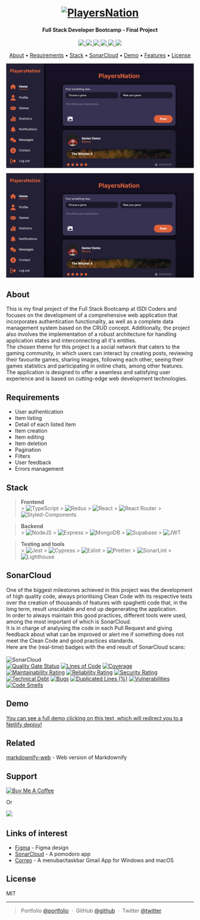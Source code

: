 <h1 align="center">
  <br>
  <a href="https://joaquin-godoy-final-project-202301.netlify.app/"><img src="https://user-images.githubusercontent.com/62773100/228865537-223776f0-db14-4d58-9486-0b7674008fde.svg" alt="PlayersNation" width="400"></a>
</h1>
<h4 align="center">Full Stack Developer Bootcamp - Final Project</h4>

<p align="center">
  <a href="mailto:joaquingodoy2407@gmail.com" target="_blank">
    <img src="https://img.shields.io/badge/Gmail-D14836?style=for-the-badge&logo=gmail&logoColor=white">
  </a>
  <a href="https://www.linkedin.com/in/joaquin--godoy/" target="_blank">
      <img src="https://img.shields.io/badge/linkedin-%230077B5.svg?style=for-the-badge&logo=linkedin&logoColor=white">
  </a>
  <a href="https://discordapp.com/users/454876339330088991" target="_blank">
    <img src="https://img.shields.io/badge/Discord-5865F2?style=for-the-badge&logo=discord&logoColor=white">
  </a>
  <a href="https://joaquingodoy.com" target="_blank">
    <img src="https://img.shields.io/badge/Portfolio-%23000000.svg?style=for-the-badge&logo=firefox&logoColor=#FF7139">
  </a>
  <a href="https://twitter.com/JoaccoDev" target="_blank">
    <img src="https://img.shields.io/badge/Twitter-1DA1F2?style=for-the-badge&logo=twitter&logoColor=white">
  </a>
  <a href="https://instagram.com/joaccogodoy99" target="_blank">
    <img src="https://img.shields.io/badge/Instagram-E4405F?style=for-the-badge&logo=instagram&logoColor=white">
  </a>
</p>

<p align="center">
  <a href="#about">About</a> •
  <a href="#requirements">Requirements</a> •
  <a href="#stack">Stack</a> •
  <a href="#sonarcloud">SonarCloud</a> •
  <a href="#demo">Demo</a> •
  <a href="#features">Features</a> •
  <a href="#license">License</a>
</p>

<img align="center" src="/public/assets/img/demo.png">

![screenshot](/public/assets/img/demo.png)

## About

This is my final project of the Full Stack Bootcamp at ISDI Coders and focuses on the development of a comprehensive web application that incorporates authentication functionality, as well as a complete data management system based on the CRUD concept. Additionally, the project also involves the implementation of a robust architecture for handling application states and interconnecting all it's entities.<br>
The chosen theme for this project is a social network that caters to the gaming community, in which users can interact by creating posts, reviewing their favourite games, sharing images, following each other, seeing their games statistics and participating in online chats, among other features. The application is designed to offer a seamless and satisfying user experience and is based on cutting-edge web development technologies.

## Requirements

- User authentication
- Item listing
- Detail of each listed item
- Item creation
- Item editing
- Item deletion
- Pagination
- Filters
- User feedback
- Errors management

## Stack

> **Frontend** <br> > ![TypeScript](https://img.shields.io/badge/TypeScript-007ACC?style=for-the-badge&logo=typescript&logoColor=white) > ![Redux](https://img.shields.io/badge/Redux-593D88?style=for-the-badge&logo=redux&logoColor=white) > ![React](https://img.shields.io/badge/React-20232A?style=for-the-badge&logo=react&logoColor=61DAFB) > ![React Router](https://img.shields.io/badge/React_Router-CA4245?style=for-the-badge&logo=react-router&logoColor=white) > ![Styled-Components](https://img.shields.io/badge/styled--components-DB7093?style=for-the-badge&logo=styled-components&logoColor=white)

> **Backend** <br> > ![NodeJS](https://img.shields.io/badge/Node.js-339933?style=for-the-badge&logo=nodedotjs&logoColor=white) > ![Express](https://img.shields.io/badge/Express.js-000000?style=for-the-badge&logo=express&logoColor=white) > ![MongoDB](https://img.shields.io/badge/MongoDB-4EA94B?style=for-the-badge&logo=mongodb&logoColor=white) > ![Supabase](https://img.shields.io/badge/Supabase-181818?style=for-the-badge&logo=supabase&logoColor=white) > ![JWT](https://img.shields.io/badge/JWT-000000?style=for-the-badge&logo=JSON%20web%20tokens&logoColor=white)

> **Testing and tools** <br> > ![Jest](https://img.shields.io/badge/Jest-C21325?style=for-the-badge&logo=jest&logoColor=white) > ![Cypress](https://img.shields.io/badge/Cypress-17202C?style=for-the-badge&logo=cypress&logoColor=white) > ![Eslint](https://img.shields.io/badge/eslint-3A33D1?style=for-the-badge&logo=eslint&logoColor=white) > ![Prettier](https://img.shields.io/badge/prettier-1A2C34?style=for-the-badge&logo=prettier&logoColor=F7BA3E) > ![SonarLint](https://img.shields.io/badge/SonarLint-CB2029?style=for-the-badge&logo=sonarlint&logoColor=white) > ![Lighthouse](https://img.shields.io/badge/Lighthouse-F44B21?style=for-the-badge&logo=Lighthouse&logoColor=white)

## SonarCloud

One of the biggest milestones achieved in this project was the development of high quality code, always prioritising Clean Code with its respective tests over the creation of thousands of features with spaghetti code that, in the long term, result unscalable and end up degenerating the application.<br>
In order to always maintain this good practices, different tools were used, among the most important of which is SonarCloud.<br>
It is in charge of analysing the code in each Pull Request and giving feedback about what can be improved or alert me if something does not meet the Clean Code and good practices standards.<br>
Here are the (real-time) badges with the end result of SonarCloud scans:<br><br>
![SonarCloud](https://img.shields.io/badge/Sonar%20cloud-F3702A?style=for-the-badge&logo=sonarcloud&logoColor=white)<br>
[![Quality Gate Status](https://sonarcloud.io/api/project_badges/measure?project=isdi-coders-2023_Joaquin-Godoy-Final-Project-front-202301-mal&metric=alert_status)](https://sonarcloud.io/summary/new_code?id=isdi-coders-2023_Joaquin-Godoy-Final-Project-front-202301-mal)
[![Lines of Code](https://sonarcloud.io/api/project_badges/measure?project=isdi-coders-2023_Joaquin-Godoy-Final-Project-front-202301-mal&metric=ncloc)](https://sonarcloud.io/summary/new_code?id=isdi-coders-2023_Joaquin-Godoy-Final-Project-front-202301-mal)
[![Coverage](https://sonarcloud.io/api/project_badges/measure?project=isdi-coders-2023_Joaquin-Godoy-Final-Project-front-202301-mal&metric=coverage)](https://sonarcloud.io/summary/new_code?id=isdi-coders-2023_Joaquin-Godoy-Final-Project-front-202301-mal)<br>
[![Maintainability Rating](https://sonarcloud.io/api/project_badges/measure?project=isdi-coders-2023_Joaquin-Godoy-Final-Project-front-202301-mal&metric=sqale_rating)](https://sonarcloud.io/summary/new_code?id=isdi-coders-2023_Joaquin-Godoy-Final-Project-front-202301-mal)
[![Reliability Rating](https://sonarcloud.io/api/project_badges/measure?project=isdi-coders-2023_Joaquin-Godoy-Final-Project-front-202301-mal&metric=reliability_rating)](https://sonarcloud.io/summary/new_code?id=isdi-coders-2023_Joaquin-Godoy-Final-Project-front-202301-mal)
[![Security Rating](https://sonarcloud.io/api/project_badges/measure?project=isdi-coders-2023_Joaquin-Godoy-Final-Project-front-202301-mal&metric=security_rating)](https://sonarcloud.io/summary/new_code?id=isdi-coders-2023_Joaquin-Godoy-Final-Project-front-202301-mal)<br>
[![Technical Debt](https://sonarcloud.io/api/project_badges/measure?project=isdi-coders-2023_Joaquin-Godoy-Final-Project-front-202301-mal&metric=sqale_index)](https://sonarcloud.io/summary/new_code?id=isdi-coders-2023_Joaquin-Godoy-Final-Project-front-202301-mal)
[![Bugs](https://sonarcloud.io/api/project_badges/measure?project=isdi-coders-2023_Joaquin-Godoy-Final-Project-front-202301-mal&metric=bugs)](https://sonarcloud.io/summary/new_code?id=isdi-coders-2023_Joaquin-Godoy-Final-Project-front-202301-mal)
[![Duplicated Lines (%)](https://sonarcloud.io/api/project_badges/measure?project=isdi-coders-2023_Joaquin-Godoy-Final-Project-front-202301-mal&metric=duplicated_lines_density)](https://sonarcloud.io/summary/new_code?id=isdi-coders-2023_Joaquin-Godoy-Final-Project-front-202301-mal)
[![Vulnerabilities](https://sonarcloud.io/api/project_badges/measure?project=isdi-coders-2023_Joaquin-Godoy-Final-Project-front-202301-mal&metric=vulnerabilities)](https://sonarcloud.io/summary/new_code?id=isdi-coders-2023_Joaquin-Godoy-Final-Project-front-202301-mal)
[![Code Smells](https://sonarcloud.io/api/project_badges/measure?project=isdi-coders-2023_Joaquin-Godoy-Final-Project-front-202301-mal&metric=code_smells)](https://sonarcloud.io/summary/new_code?id=isdi-coders-2023_Joaquin-Godoy-Final-Project-front-202301-mal)

## Demo

<a href="https://www.linkedin.com/in/joaquin--godoy/" target="_blank">
      You can see a full demo clicking on this text, which will redirect you to a Netlify deploy!
</a>

## Related

[markdownify-web](https://github.com/amitmerchant1990/markdownify-web) - Web version of Markdownify

## Support

<a href="https://www.buymeacoffee.com/5Zn8Xh3l9" target="_blank"><img src="https://www.buymeacoffee.com/assets/img/custom_images/purple_img.png" alt="Buy Me A Coffee" style="height: 41px !important;width: 174px !important;box-shadow: 0px 3px 2px 0px rgba(190, 190, 190, 0.5) !important;-webkit-box-shadow: 0px 3px 2px 0px rgba(190, 190, 190, 0.5) !important;" ></a>

<p>Or</p>

<a href="https://www.patreon.com/amitmerchant">
	<img src="https://c5.patreon.com/external/logo/become_a_patron_button@2x.png" width="160">
</a>

## Links of interest

- [Figma]() - Figma design
- [SonarCloud](https://github.com/amitmerchant1990/pomolectron) - A pomodoro app
- [Correo](https://github.com/amitmerchant1990/correo) - A menubar/taskbar Gmail App for Windows and macOS

## License

MIT

---

> Portfolio [@portfolio](https://www.joaquingodoy.com) &nbsp;&middot;&nbsp;
> GitHub [@github](https://github.com/joaccog) &nbsp;&middot;&nbsp;
> Twitter [@twitter](https://twitter.com/joaccodev)
